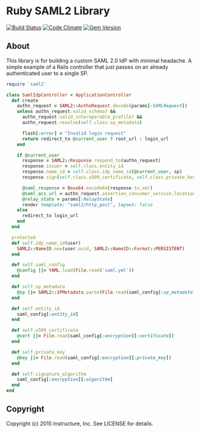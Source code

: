 Ruby SAML2 Library
==================

[![Build Status](https://travis-ci.org/instructure/ruby-saml2.png)](https://travis-ci.org/instructure/ruby-saml2)
[![Code Climate](https://codeclimate.com/repos/54ed091e6956806d8f0000fc/badges/43dca52252fbdf9bb8d8/gpa.svg)](https://codeclimate.com/repos/54ed091e6956806d8f0000fc/feed)
[![Gem Version](https://fury-badge.herokuapp.com/rb/saml2.png)](http://badge.fury.io/rb/saml2)

About
-----

This library is for building a custom SAML 2.0 IdP with minimal headache.
A simple example of a Rails controller that just passes on an already
authenticated user to a single SP.


```ruby
require 'saml2'

class SamlIdpController < ApplicationController
  def create
    authn_request = SAML2::AuthnRequest.decode(params[:SAMLRequest])
    unless authn_request.valid_schema? &&
      authn_request.valid_interoperable_profile? &&
      authn_request.resolve(self.class.sp_metadata)

      flash[:error] = "Invalid login request"
      return redirect_to @current_user ? root_url : login_url
    end

    if @current_user
      response = SAML2::Response.respond_to(authn_request)
      response.issuer = self.class.entity_id
      response.name_id = self.class.idp_name_id(@current_user, sp)
      response.sign(self.class.x509_certificate, self.class.private_key)

      @saml_response = Base64.encode64(response.to_xml)
      @saml_acs_url = authn_request.assertion_consumer_service.location
      @relay_state = params[:RelayState]
      render template: "saml2/http_post", layout: false
    else
      redirect_to login_url
    end
  end

  protected
  def self.idp_name_id(user)
    SAML2::NameID.new(user.uuid, SAML2::NameID::Format::PERSISTENT)
  end

  def self.saml_config
    @config ||= YAML.load(File.read('saml.yml'))
  end

  def self.sp_metadata
    @sp ||= SAML2::SPMetadata.parse(File.read(saml_config[:sp_metadata]))
  end

  def self.entity_id
    saml_config[:entity_id]
  end

  def self.x509_certificate
    @cert ||= File.read(saml_config[:encryption][:certificate])
  end

  def self.private_key
    @key ||= File.read(saml_config[:encryption][:private_key])
  end

  def self.signature_algorithm
    saml_config[:encryption][:algorithm]
  end
end

```

Copyright
-----------

Copyright (c) 2015 Instructure, Inc. See LICENSE for details.
